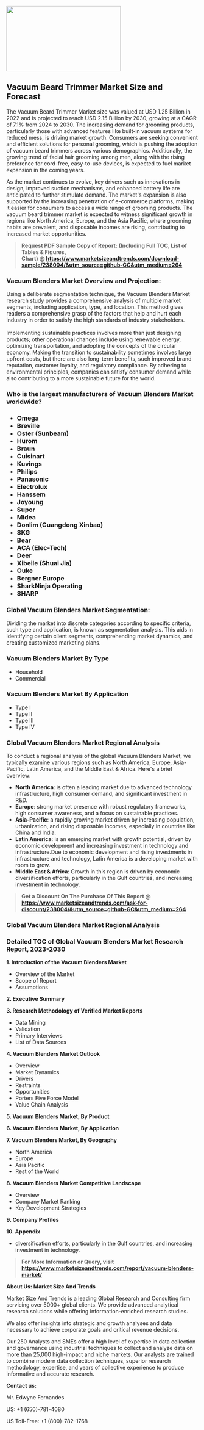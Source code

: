 <p><img class="alignnone size-medium wp-image-20088" src="https://ffe5etoiles.com/wp-content/uploads/2024/12/MST1-300x171.png" alt="" width="300" height="171" /></p><h2>Vacuum Beard Trimmer Market Size and Forecast</h2><p>The Vacuum Beard Trimmer Market size was valued at USD 1.25 Billion in 2022 and is projected to reach USD 2.15 Billion by 2030, growing at a CAGR of 7.1% from 2024 to 2030. The increasing demand for grooming products, particularly those with advanced features like built-in vacuum systems for reduced mess, is driving market growth. Consumers are seeking convenient and efficient solutions for personal grooming, which is pushing the adoption of vacuum beard trimmers across various demographics. Additionally, the growing trend of facial hair grooming among men, along with the rising preference for cord-free, easy-to-use devices, is expected to fuel market expansion in the coming years.</p><p>As the market continues to evolve, key drivers such as innovations in design, improved suction mechanisms, and enhanced battery life are anticipated to further stimulate demand. The market's expansion is also supported by the increasing penetration of e-commerce platforms, making it easier for consumers to access a wide range of grooming products. The vacuum beard trimmer market is expected to witness significant growth in regions like North America, Europe, and the Asia Pacific, where grooming habits are prevalent, and disposable incomes are rising, contributing to increased market opportunities.</p></p><blockquote id="" class=""><strong>Request PDF Sample Copy of Report: (Including Full TOC, List of Tables &amp; Figures, Chart)&nbsp;@&nbsp;<strong><a href="https://www.marketsizeandtrends.com/download-sample/238004/&utm_source=github-GC&utm_medium=264" target="_blank">https://www.marketsizeandtrends.com/download-sample/238004/&utm_source=github-GC&utm_medium=264</a></strong></strong></blockquote><h3 id="" class="">Vacuum Blenders Market&nbsp;Overview and Projection:</h3><p id="" class="">Using a deliberate segmentation technique, the Vacuum Blenders Market research study provides a comprehensive analysis of multiple market segments, including application, type, and location. This method gives readers a comprehensive grasp of the factors that help and hurt each industry in order to satisfy the high standards of industry stakeholders. <br /> <br />Implementing sustainable practices involves more than just designing products; other operational changes include using renewable energy, optimizing transportation, and adopting the concepts of the circular economy. Making the transition to sustainability sometimes involves large upfront costs, but there are also long-term benefits, such improved brand reputation, customer loyalty, and regulatory compliance. By adhering to environmental principles, companies can satisfy consumer demand while also contributing to a more sustainable future for the world.</p><h3 id="" class="">Who is the largest manufacturers of&nbsp;Vacuum Blenders Market worldwide?</h3><h3 class=""><p><ul><li>Omega </li><li> Breville </li><li> Oster (Sunbeam) </li><li> Hurom </li><li> Braun </li><li> Cuisinart </li><li> Kuvings </li><li> Philips </li><li> Panasonic </li><li> Electrolux </li><li> Hanssem </li><li> Joyoung </li><li> Supor </li><li> Midea </li><li> Donlim (Guangdong Xinbao) </li><li> SKG </li><li> Bear </li><li> ACA (Elec-Tech) </li><li> Deer </li><li> Xibeile (Shuai Jia) </li><li> Ouke </li><li> Bergner Europe </li><li> SharkNinja Operating </li><li> SHARP</li></ul></p></h3><h3 id="" class="">Global&nbsp;Vacuum Blenders Market Segmentation:</h3><p id="" class="">Dividing the market into discrete categories according to specific criteria, such type and application, is known as segmentation analysis. This aids in identifying certain client segments, comprehending market dynamics, and creating customized marketing plans.</p><h3 id="" class="">Vacuum Blenders Market&nbsp;By Type</h3><p><p><ul><li>Household</li><li> Commercial</p></li></ul></p></p><h3 id="" class="">Vacuum Blenders Market&nbsp;By Application</h3><p class=""><p><ul><li>Type I</li><li> Type II</li><li> Type III</li><li> Type IV</li></ul></p></p><h3 id="" class="">Global Vacuum Blenders Market Regional Analysis</h3><p id="" class="">To conduct a regional analysis of the global Vacuum Blenders Market, we typically examine various regions such as North America, Europe, Asia-Pacific, Latin America, and the Middle East &amp; Africa. Here's a brief overview:</p><ul><li><strong>North America</strong>: is often a leading market due to advanced technology infrastructure, high consumer demand, and significant investment in R&amp;D.</li><li><strong>Europe</strong>: strong market presence with robust regulatory frameworks, high consumer awareness, and a focus on sustainable practices.</li><li><strong>Asia-Pacific</strong>: a rapidly growing market driven by increasing population, urbanization, and rising disposable incomes, especially in countries like China and India.</li><li><strong>Latin America</strong>: is an emerging market with growth potential, driven by economic development and increasing investment in technology and infrastructure.Due to economic development and rising investments in infrastructure and technology, Latin America is a developing market with room to grow.</li><li><strong>Middle East &amp; Africa</strong>: Growth in this region is driven by economic diversification efforts, particularly in the Gulf countries, and increasing investment in technology.</li></ul><blockquote id="" class=""><strong>Get a Discount On The Purchase Of This Report @ <strong><a href="https://www.marketsizeandtrends.com/ask-for-discount/238004/&utm_source=github-GC&utm_medium=264" target="_blank">https://www.marketsizeandtrends.com/ask-for-discount/238004/&utm_source=github-GC&utm_medium=264</a></strong></strong></blockquote><h3 id="" class="">Global Vacuum Blenders Market Regional Analysis</h3><h3 id="" class="">Detailed TOC of Global Vacuum Blenders Market Research Report, 2023-2030</h3><p id="" class=""><strong>1. Introduction of the Vacuum Blenders Market</strong></p><ul><li>Overview of the Market</li><li>Scope of Report</li><li>Assumptions</li></ul><p id="" class=""><strong>2. Executive Summary</strong></p><p id="" class=""><strong>3. Research Methodology of Verified Market Reports</strong></p><ul><li>Data Mining</li><li>Validation</li><li>Primary Interviews</li><li>List of Data Sources</li></ul><p id="" class=""><strong>4. Vacuum Blenders Market Outlook</strong></p><ul><li>Overview</li><li>Market Dynamics</li><li>Drivers</li><li>Restraints</li><li>Opportunities</li><li>Porters Five Force Model</li><li>Value Chain Analysis</li></ul><p id="" class=""><strong>5. Vacuum Blenders Market, By Product</strong></p><p id="" class=""><strong>6. Vacuum Blenders Market, By Application</strong></p><p id="" class=""><strong>7. Vacuum Blenders Market, By Geography</strong></p><ul><li>North America</li><li>Europe</li><li>Asia Pacific</li><li>Rest of the World</li></ul><p id="" class=""><strong>8. Vacuum Blenders Market Competitive Landscape</strong></p><ul><li>Overview</li><li>Company Market Ranking</li><li>Key Development Strategies</li></ul><p id="" class=""><strong>9. Company Profiles</strong></p><p id="" class=""><strong>10. Appendix</strong></p><ul><li>diversification efforts, particularly in the Gulf countries, and increasing investment in technology.</li></ul><blockquote id="" class=""><strong>For More Information or Query, visit <strong><strong><a href="https://www.marketsizeandtrends.com/report/vacuum-blenders-market/" target="_blank">https://www.marketsizeandtrends.com/report/vacuum-blenders-market/</a></strong></strong></strong></blockquote><p id="" class=""><strong>About Us: Market Size And Trends</strong></p><p id="" class="">Market Size And Trends is a leading Global Research and Consulting firm servicing over 5000+ global clients. We provide advanced analytical research solutions while offering information-enriched research studies.</p><p id="" class="">We also offer insights into strategic and growth analyses and data necessary to achieve corporate goals and critical revenue decisions.</p><p id="" class="">Our 250 Analysts and SMEs offer a high level of expertise in data collection and governance using industrial techniques to collect and analyze data on more than 25,000 high-impact and niche markets. Our analysts are trained to combine modern data collection techniques, superior research methodology, expertise, and years of collective experience to produce informative and accurate research.</p><p id="" class=""><strong>Contact us:</strong></p><p id="" class="">Mr. Edwyne Fernandes</p><p id="" class="">US: +1 (650)-781-4080</p><p id="" class="">US Toll-Free: +1 (800)-782-1768</p>
